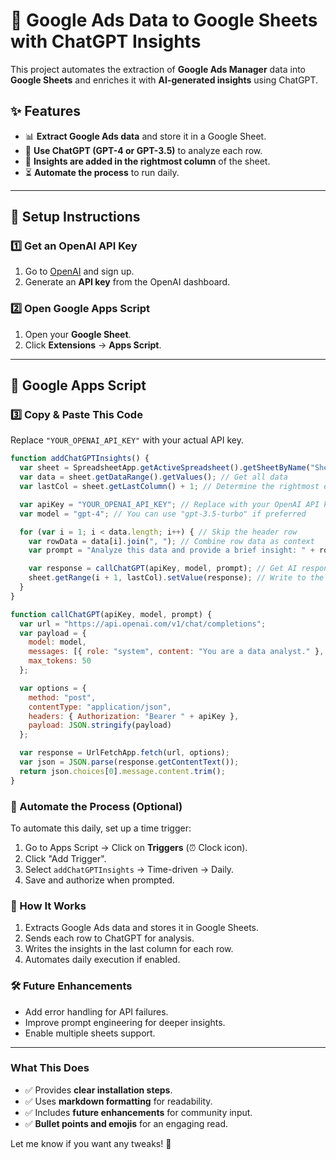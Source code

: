 # 🚀 Google Ads Data to Google Sheets with ChatGPT Insights

This project automates the extraction of **Google Ads Manager** data into **Google Sheets** and enriches it with **AI-generated insights** using ChatGPT.  

## ✨ Features
- 📊 **Extract Google Ads data** and store it in a Google Sheet.
- 🤖 **Use ChatGPT (GPT-4 or GPT-3.5)** to analyze each row.
- 📌 **Insights are added in the rightmost column** of the sheet.
- ⏳ **Automate the process** to run daily.

---

## 📌 Setup Instructions

### **1️⃣ Get an OpenAI API Key**
1. Go to [OpenAI](https://platform.openai.com/signup/) and sign up.
2. Generate an **API key** from the OpenAI dashboard.

### **2️⃣ Open Google Apps Script**
1. Open your **Google Sheet**.
2. Click **Extensions** → **Apps Script**.

---

## 📝 Google Apps Script

### **3️⃣ Copy & Paste This Code**
Replace `"YOUR_OPENAI_API_KEY"` with your actual API key.

```js
function addChatGPTInsights() {
  var sheet = SpreadsheetApp.getActiveSpreadsheet().getSheetByName("Sheet1"); // Change to your sheet name
  var data = sheet.getDataRange().getValues(); // Get all data
  var lastCol = sheet.getLastColumn() + 1; // Determine the rightmost empty column

  var apiKey = "YOUR_OPENAI_API_KEY"; // Replace with your OpenAI API key
  var model = "gpt-4"; // You can use "gpt-3.5-turbo" if preferred

  for (var i = 1; i < data.length; i++) { // Skip the header row
    var rowData = data[i].join(", "); // Combine row data as context
    var prompt = "Analyze this data and provide a brief insight: " + rowData;

    var response = callChatGPT(apiKey, model, prompt); // Get AI response
    sheet.getRange(i + 1, lastCol).setValue(response); // Write to the rightmost column
  }
}

function callChatGPT(apiKey, model, prompt) {
  var url = "https://api.openai.com/v1/chat/completions";
  var payload = {
    model: model,
    messages: [{ role: "system", content: "You are a data analyst." }, { role: "user", content: prompt }],
    max_tokens: 50
  };

  var options = {
    method: "post",
    contentType: "application/json",
    headers: { Authorization: "Bearer " + apiKey },
    payload: JSON.stringify(payload)
  };

  var response = UrlFetchApp.fetch(url, options);
  var json = JSON.parse(response.getContentText());
  return json.choices[0].message.content.trim();
}
```

### **🔄 Automate the Process (Optional)**
To automate this daily, set up a time trigger:
1. Go to Apps Script → Click on **Triggers** (⏰ Clock icon).
2. Click "Add Trigger".
3. Select `addChatGPTInsights` → Time-driven → Daily.
4. Save and authorize when prompted.


### **🎯 How It Works**
1. Extracts Google Ads data and stores it in Google Sheets.
2. Sends each row to ChatGPT for analysis.
3. Writes the insights in the last column for each row.
4. Automates daily execution if enabled.

### **🛠️ Future Enhancements**
-  Add error handling for API failures.
-  Improve prompt engineering for deeper insights.
-  Enable multiple sheets support.

---

### **What This Does**
- ✅ Provides **clear installation steps**.
- ✅ Uses **markdown formatting** for readability.
- ✅ Includes **future enhancements** for community input.
- ✅ **Bullet points and emojis** for an engaging read.

Let me know if you want any tweaks! 🚀
